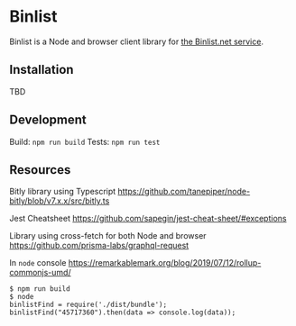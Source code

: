 # Binlist

Binlist is a Node and browser client library for [the Binlist.net service](https://binlist.net).

## Installation

TBD

## Development

Build: `npm run build`
Tests: `npm run test`

## Resources

Bitly library using Typescript
https://github.com/tanepiper/node-bitly/blob/v7.x.x/src/bitly.ts

Jest Cheatsheet
https://github.com/sapegin/jest-cheat-sheet/#exceptions

Library using cross-fetch for both Node and browser
https://github.com/prisma-labs/graphql-request

In `node` console
https://remarkablemark.org/blog/2019/07/12/rollup-commonjs-umd/

```
$ npm run build
$ node
binlistFind = require('./dist/bundle');
binlistFind("45717360").then(data => console.log(data));
```
